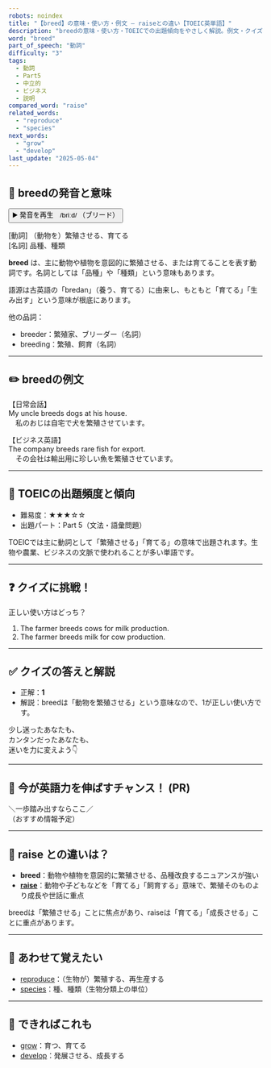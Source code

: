 ```yaml
---
robots: noindex
title: "【breed】の意味・使い方・例文 ― raiseとの違い【TOEIC英単語】"
description: "breedの意味・使い方・TOEICでの出題傾向をやさしく解説。例文・クイズ付きでraiseとの違いもわかりやすく学べます。"
word: "breed"
part_of_speech: "動詞"
difficulty: "3"
tags:
  - 動詞
  - Part5
  - 中立的
  - ビジネス
  - 説明
compared_word: "raise"
related_words:
  - "reproduce"
  - "species"
next_words:
  - "grow"
  - "develop"
last_update: "2025-05-04"
---
```


## 🔰 breedの発音と意味

<button class="play-audio" onclick="playTTS('breed')">
  <span class="play-audio-main">
    ▶️ 発音を再生　/briːd/
  </span>
  <span class="play-audio-sub">
    （ブリード）
  </span>
</button>

[動詞] （動物を）繁殖させる、育てる  
[名詞] 品種、種類

**breed** は、主に動物や植物を意図的に繁殖させる、または育てることを表す動詞です。名詞としては「品種」や「種類」という意味もあります。

語源は古英語の「bredan」（養う、育てる）に由来し、もともと「育てる」「生み出す」という意味が根底にあります。

他の品詞：  
- breeder：繁殖家、ブリーダー（名詞）
- breeding：繁殖、飼育（名詞）

---

## ✏️ breedの例文

【日常会話】  
My uncle breeds dogs at his house.  
　私のおじは自宅で犬を繁殖させています。

【ビジネス英語】  
The company breeds rare fish for export.  
　その会社は輸出用に珍しい魚を繁殖させています。

---

## 🎯 TOEICの出題頻度と傾向

- 難易度：★★★☆☆
- 出題パート：Part 5（文法・語彙問題）

TOEICでは主に動詞として「繁殖させる」「育てる」の意味で出題されます。生物や農業、ビジネスの文脈で使われることが多い単語です。

---

## ❓ クイズに挑戦！

正しい使い方はどっち？

1. The farmer breeds cows for milk production.  
2. The farmer breeds milk for cow production.

---

## ✅ クイズの答えと解説

- 正解：**1**
- 解説：breedは「動物を繁殖させる」という意味なので、1が正しい使い方です。

少し迷ったあなたも、  
カンタンだったあなたも、  
迷いを力に変えよう👇️

---

## 🚀 今が英語力を伸ばすチャンス！ (PR)

<div class="info-center">
＼一歩踏み出すならここ／<br>  
（おすすめ情報予定）
</div>

---

## 🤔  raise との違いは？

- **breed**：動物や植物を意図的に繁殖させる、品種改良するニュアンスが強い
- **[raise](/word/raise/)**：動物や子どもなどを「育てる」「飼育する」意味で、繁殖そのものより成長や世話に重点

breedは「繁殖させる」ことに焦点があり、raiseは「育てる」「成長させる」ことに重点があります。

---

## 🧩 あわせて覚えたい

- [reproduce](/word/reproduce/)：（生物が）繁殖する、再生産する
- [species](/word/species/)：種、種類（生物分類上の単位）

---

## 📖 できればこれも

- [grow](/word/grow/)：育つ、育てる
- [develop](/word/develop/)：発展させる、成長する

<!-- cvid: aid03_bid20 -->
